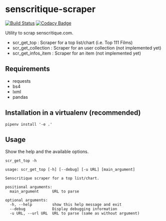 # senscritique-scraper

[![Build Status](https://travis-ci.com/dbeley/senscritique-scraper.svg?branch=master)](https://travis-ci.com/dbeley/senscritique-scraper)
[![Codacy Badge](https://api.codacy.com/project/badge/Grade/4ee8dea2d8d24e368147fa3337b9acb5)](https://app.codacy.com/app/dbeley/senscritique-scraper?utm_source=github.com&utm_medium=referral&utm_content=dbeley/senscritique-scraper&utm_campaign=Badge_Grade_Dashboard)

Utility to scrap senscritique.com.

- scr_get_top : Scraper for a top list/chart (i.e. Top 111 Films)
- scr_get_collection : Scraper for an user collection (not implemented yet)
- scr_get_infos_item : Scraper for an item (not implemented yet)

## Requirements

- requests
- bs4
- lxml
- pandas

## Installation in a virtualenv (recommended)

```
pipenv install '-e .'
```

## Usage

Show the help and the available options.

```
scr_get_top -h
```

```
usage: scr_get_top [-h] [--debug] [-u URL] [main_argument]

Senscritique scraper for a top list/chart.

positional arguments:
  main_argument      URL to parse

optional arguments:
  -h, --help         show this help message and exit
  --debug            Display debugging information
  -u URL, --url URL  URL to parse (same as without argument)
```
